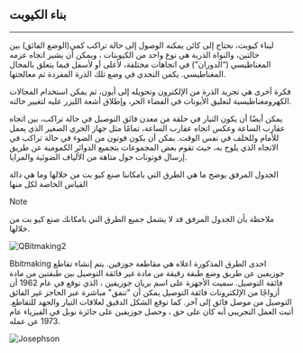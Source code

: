## بناء الكيوبت 
---

لبناء كيوبت، نحتاج إلى كائن يمكنه الوصول إلى حالة تراكب كمي(الوضع الفائق) بين حالتين، والنواة الذرية هي نوع واحد من الكيوبتات ، ويمكن أن يشير اتجاه عزمه المغناطيسي (“الدوران”) في اتجاهات مختلفة، لأعلى أو لأسفل فيما يتعلق بالمجال المغناطيسي. يكمن التحدي في وضع تلك الذرة المفردة ثم معالجتها.

 فكرة أخرى هي تجريد الذرة من الإلكترون وتحويله إلى أيون، ثم يمكن استخدام المجالات الكهرومغناطيسية لتعليق الأيونات في الفضاء الحر، وإطلاق أشعة الليزر عليه لتغيير حالته.

 يمكن أيضًا أن يكون التيار في حلقة من معدن فائق التوصيل في حالة تراكب، بين اتجاه عقارب الساعة وعكس اتجاه عقارب الساعة، تمامًا مثل جهاز الجري الصغير الذي يعمل للأمام وللخلف في نفس الوقت.
 يمكن أن يكون فوتون من الضوء في حالة تراكب في الاتجاه الذي يلوح به، حيث تقوم بعض المجموعات بتجميع الدوائر الكمومية عن طريق إرسال فوتونات حول متاهة من الألياف الضوئية والمرايا.

 
الجدول المرفق يوضح ما هي الطرق التي بامكاننا صنع كيو بت من خلالها وما هي دالة القياس الخاصة لكل منها
<PackageReference Include="Microsoft.DocAsCode.App" Version="2.60.0" />

> [!NOTE]
> ملاحظة بأن الجدول المرفق قد لا يشمل جميع الطرق التي بامكانك صنع كيو بت من خلالها.


![QBitmaking2](~/images/Bbitmaking.png)

Bbitmaking
احدى الطرق المذكورة اعلاه هي مقاطعة جوزفين.
يتم إنشاء تقاطع جوزيفين عن طريق وضع طبقة رقيقة من مادة غير فائقة التوصيل بين طبقتين من مادة فائقة التوصيل. سميت الأجهزة على اسم بريان جوزيفين ، الذي توقع في عام 1962 أن أزواجًا من الإلكترونات فائقة التوصيل يمكن أن "تنفق" مباشرة عبر الحاجز غير الفائق التوصيل من موصل فائق إلى آخر. كما توقع الشكل الدقيق لعلاقات التيار والجهد للتقاطع. أثبت العمل التجريبي أنه كان على حق ، وحصل جوزيفين على جائزة نوبل في الفيزياء عام 1973 عن عمله.

![Josephson](~/images/Josephson.jpg)
<!-- المحتوى كتبناه في اخر يوم قبل العرض للدكنور يعني بحاجة لبحث اكثر و تدقيق  -->
